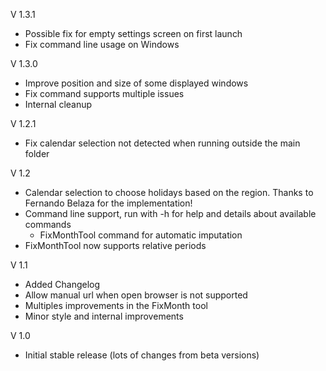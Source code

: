 V 1.3.1
- Possible fix for empty settings screen on first launch
- Fix command line usage on Windows

V 1.3.0
- Improve position and size of some displayed windows
- Fix command supports multiple issues
- Internal cleanup

V 1.2.1
- Fix calendar selection not detected when running outside the main folder

V 1.2
- Calendar selection to choose holidays based on the region. Thanks to Fernando Belaza for the implementation!
- Command line support, run with -h for help and details about available commands
    - FixMonthTool command for automatic imputation
- FixMonthTool now supports relative periods

V 1.1
- Added Changelog
- Allow manual url when open browser is not supported
- Multiples improvements in the FixMonth tool
- Minor style and internal improvements

V 1.0
- Initial stable release (lots of changes from beta versions)